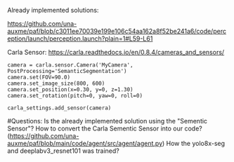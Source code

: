 Already implemented solutions:

https://github.com/una-auxme/paf/blob/c3011ee70039e199e106c54aa162a8f52be241a6/code/perception/launch/perception.launch?plain=1#L59-L61

Carla Sensor:
https://carla.readthedocs.io/en/0.8.4/cameras_and_sensors/
```
camera = carla.sensor.Camera('MyCamera', PostProcessing='SemanticSegmentation')
camera.set(FOV=90.0)
camera.set_image_size(800, 600)
camera.set_position(x=0.30, y=0, z=1.30)
camera.set_rotation(pitch=0, yaw=0, roll=0)

carla_settings.add_sensor(camera)
```

#Questions:
Is the already implemented solution using the "Sementic Sensor"?
How to convert the Carla Sementic Sensor into our code? (https://github.com/una-auxme/paf/blob/main/code/agent/src/agent/agent.py)
How the yolo8x-seg and deeplabv3_resnet101 was trained?
